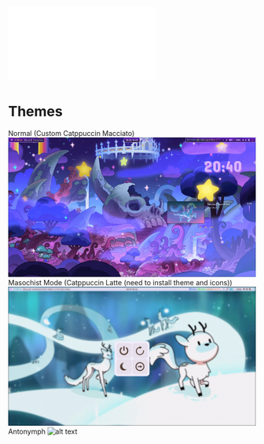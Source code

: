# ![Dependency](/dep.md)  
# Themes
Normal (Custom Catppuccin Macciato)
![alt text](https://raw.githubusercontent.com/wilwe21/dots/main/screens/1699906210.png)
Masochist Mode (Catppuccin Latte (need to install theme and icons))
![alt text](https://raw.githubusercontent.com/wilwe21/dots/main/screens/light.png)
Antonymph
![alt text](https://raw.githubusercontent.com/wilwe21/dots/main/screens/antonymph.gif)
